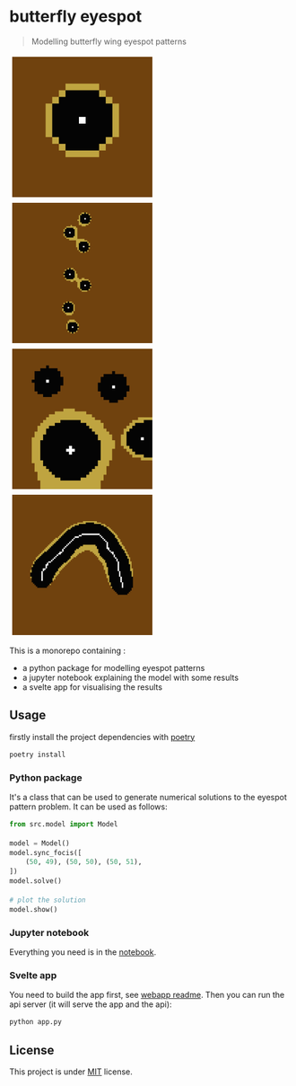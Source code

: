 # butterfly eyespot

> Modelling butterfly wing eyespot patterns
<div style="display: flex;flex-wrap: wrap;">
	<img src="images/simu_1.png" style="max-width: 250px;object-fit: cover; height:100%; margin:5px;">
	<img src="images/simu_2.png" style="max-width: 250px;object-fit: cover; height:100%; margin:5px;">
    <img src="images/simu_3.png" style="max-width: 250px;object-fit: cover; height:100%; margin:5px;">
	<img src="images/simu_4.png" style="max-width: 250px;object-fit: cover; height:100%; margin:5px;">
</div>

This is a monorepo containing :

- a python package for modelling eyespot patterns
- a jupyter notebook explaining the model with some results
- a svelte app for visualising the results

## Usage

firstly install the project dependencies with [poetry](https://python-poetry.org/)

```bash
poetry install
```

### Python package

It's a class that can be used to generate numerical solutions to the eyespot pattern problem. It can be used as follows:

```python
from src.model import Model

model = Model()
model.sync_focis([
	(50, 49), (50, 50), (50, 51),
])
model.solve()

# plot the solution
model.show()
```

### Jupyter notebook

Everything you need is in the [notebook](./main.ipynb).

### Svelte app

You need to build the app first, see [webapp readme](./webapp/README.md).
Then you can run the api server (it will serve the app and the api):

```bash
python app.py
```

## License

This project is under [MIT](./license) license.